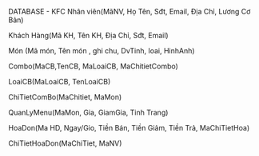 DATABASE - KFC
Nhân viên(MãNV, Họ Tên, Sđt, Email, Địa Chỉ, Lương Cơ Bản) 

Khách Hàng(Mã KH, Tên KH, Địa Chỉ, Sđt, Email) 

Món (Mã món, Tên món , ghi chu, DvTinh, loai, HinhAnh) 

Combo(MaCB,TenCB, MaLoaiCB, MaChitietCombo) 

LoaiCB(MaLoaiCB, TenLoaiCB) 

ChiTietComBo(MaChitiet, MaMon) 

QuanLyMenu(MaMon, Gia, GiamGia, Tinh Trang) 

HoaDon(Ma HD, Ngay/Gio, Tiền Bán, Tiền Giảm, Tiền Trả, MaChiTietHoa) 

ChiTietHoaDon(MaChiTiet, MaNV) 
